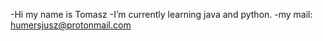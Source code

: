 -Hi my name is Tomasz 
-I’m currently learning java and python.
-my mail: humersjusz@protonmail.com

<!---
TallenvisS/TallenvisS is a ✨ special ✨ repository because its `README.md` (this file) appears on your GitHub profile.
You can click the Preview link to take a look at your changes.
--->
